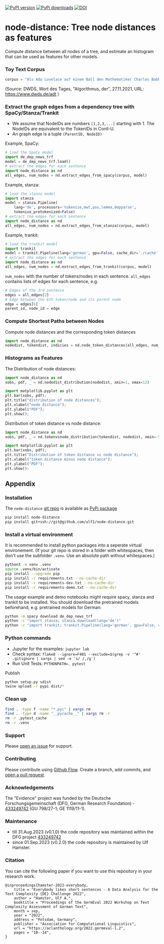 [![PyPI version](https://badge.fury.io/py/node-distance.svg)](https://badge.fury.io/py/node-distance)
[![PyPi downloads](https://img.shields.io/pypi/dm/node-distance)](https://img.shields.io/pypi/dm/node-distance)
[![DOI](https://zenodo.org/badge/433801845.svg)](https://zenodo.org/badge/latestdoi/433801845)


# node-distance: Tree node distances as features
Compute distance between all nodes of a tree, and estimate an histogram that can be used as features for other models.

### Toy Text Corpus

```py
corpus = "Als Ada Lovelace auf einem Ball den Mathematiker Charles Babbage traf, der sie einlud, die von ihm erfundene „Differenzmaschine“ anzusehen, war sie hellauf begeistert. Die Maschine konnte selbstständig addieren und subtrahieren, doch Ada war klar, dass die Möglichkeiten damit noch lange nicht erschöpft waren. Sie träumte davon, dass eine solche Maschine eines Tages sogar Musik abspielen könnte, und ersann so die Idee eines modernen Computers. 1845 legte sie den ersten Algorithmus zur maschinellen Berechnung der Bernoulli-Zahlen vor und wird daher von vielen als erste Computerprogrammiererin der Welt gefeiert."
```
(Source: DWDS, Wort des Tages, "Algorithmus, der", 27.11.2021, URL: https://www.dwds.de/adt )


### Extract the graph edges from a dependency tree with SpaCy/Stanza/Trankit
- We assume that NodeIDs are numbers `[1,2,3,...]` starting with 1. 
  The NodeIDs are equivalent to the TokenIDs in Conll-U.
- An graph edge is a tuple `(ParentID, NodeID)`


Example, SpaCy:
```py
# load the SpaCy model
import de_dep_news_trf
model = de_dep_news_trf.load()
# extract the edges for each sentence
import node_distance as nd
all_edges, num_nodes = nd.extract_edges_from_spacy(corpus, model)
```

Example, stanza:
```py
# load the stanza model
import stanza
model = stanza.Pipeline(
    lang='de', processors='tokenize,mwt,pos,lemma,depparse',
    tokenize_pretokenized=False)
# extract the edges for each sentence
import node_distance as nd
all_edges, num_nodes = nd.extract_edges_from_stanza(corpus, model)
```

Example, trankit:
```py
# load the trankit model
import trankit
model = trankit.Pipeline(lang='german', gpu=False, cache_dir='./cache')
# extract the edges for each sentence
import node_distance as nd
all_edges, num_nodes = nd.extract_edges_from_trankit(corpus, model)
```

`num_nodes` with the number of tokens/nodes in each sentence.
`all_edges` contains lists of edges for each sentence, e.g.
```py
# Edges of the 3rd sentence
edges = all_edges[2]
# Edge between the 6th token/node and its parent node
edge = edges[6]
parent_id, node_id = edge
```

### Compute Shortest Paths between Nodes
Compute node distances and the corresponding token distances

```py
import node_distance as nd
nodedist, tokendist, indicies = nd.node_token_distances(all_edges, num_nodes, cutoff=25)
```

### Histograms as Features

The Distribution of node distances:
```py
import node_distance as nd
xobs, pdf, _ = nd.nodedist_distribution(nodedist, xmin=1, xmax=12)

import matplotlib.pyplot as plt
plt.bar(xobs, pdf);
plt.title("distribution of node distances");
plt.xlabel("node distance");
plt.ylabel("PDF");
plt.show();
```

Distribution of token distance vs node distance:
```py
import node_distance as nd
xobs, pdf, _ = nd.tokenvsnode_distribution(tokendist, nodedist, xmin=-5, xmax=15)

import matplotlib.pyplot as plt
plt.bar(xobs, pdf);
plt.title("Distribution of token distance vs node distance");
plt.xlabel("token distance minus node distance");
plt.ylabel("PDF");
plt.show();
```


## Appendix

### Installation
The `node-distance` [git repo](http://github.com/ulf1/node-distance) is available as [PyPi package](https://pypi.org/project/node-distance)

```sh
pip install node-distance
pip install git+ssh://git@github.com/ulf1/node-distance.git
```

### Install a virtual environment
It is recommended to install python packages into a seperate virtual environement. (If your git repo is stored in a folder with whitespaces, then don't use the subfolder `.venv`. Use an absolute path without whitespaces.)

```sh
python3 -m venv .venv
source .venv/bin/activate
pip install --upgrade pip
pip install -r requirements.txt --no-cache-dir
pip install -r requirements-dev.txt --no-cache-dir
pip install -r requirements-demo.txt --no-cache-dir
```

The usage example and demo notebooks might require spacy, stanza and trankit to be installed. You should download the pretrained models beforehand, e.g. pretrained models for German:

```sh
python -m spacy download de_dep_news_trf
python -c "import stanza; stanza.download(lang='de')"
python -c "import trankit; trankit.Pipeline(lang='german', gpu=False, cache_dir='./cache')"
```

### Python commands

* Jupyter for the examples: `jupyter lab`
* Check syntax: `flake8 --ignore=F401 --exclude=$(grep -v '^#' .gitignore | xargs | sed -e 's/ /,/g')`
* Run Unit Tests: `PYTHONPATH=. pytest`

Publish

```sh
python setup.py sdist 
twine upload -r pypi dist/*
```

### Clean up 

```sh
find . -type f -name "*.pyc" | xargs rm
find . -type d -name "__pycache__" | xargs rm -r
rm -r .pytest_cache
rm -r .venv
```

### Support
Please [open an issue](https://github.com/ulf1/node-distance/issues/new) for support.


### Contributing
Please contribute using [Github Flow](https://guides.github.com/introduction/flow/). Create a branch, add commits, and [open a pull request](https://github.com/ulf1/node-distance/compare/).

### Acknowledgements
The "Evidence" project was funded by the Deutsche Forschungsgemeinschaft (DFG, German Research Foundation) - [433249742](https://gepris.dfg.de/gepris/projekt/433249742) (GU 798/27-1; GE 1119/11-1).

### Maintenance
- till 31.Aug.2023 (v0.1.0) the code repository was maintained within the DFG project [433249742](https://gepris.dfg.de/gepris/projekt/433249742)
- since 01.Sep.2023 (v0.2.0) the code repository is maintained by Ulf Hamster.

### Citation
You can cite the following paper if you want to use this repository in your research work.

```
@inproceedings{hamster-2022-everybody,
    title = "Everybody likes short sentences - A Data Analysis for the Text Complexity {DE} Challenge 2022",
    author = "Hamster, Ulf A.",
    booktitle = "Proceedings of the GermEval 2022 Workshop on Text Complexity Assessment of German Text",
    month = sep,
    year = "2022",
    address = "Potsdam, Germany",
    publisher = "Association for Computational Linguistics",
    url = "https://aclanthology.org/2022.germeval-1.2",
    pages = "10--14",
}
```
